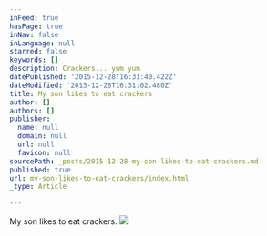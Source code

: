 ```yaml
---
inFeed: true
hasPage: true
inNav: false
inLanguage: null
starred: false
keywords: []
description: Crackers... yum yum
datePublished: '2015-12-28T16:31:40.422Z'
dateModified: '2015-12-28T16:31:02.480Z'
title: My son likes to eat crackers
author: []
authors: []
publisher:
  name: null
  domain: null
  url: null
  favicon: null
sourcePath: _posts/2015-12-28-my-son-likes-to-eat-crackers.md
published: true
url: my-son-likes-to-eat-crackers/index.html
_type: Article

---
```

My son likes to eat crackers.
![](https://the-grid-user-content.s3-us-west-2.amazonaws.com/1dbb719b-631b-44a6-a92a-09e73529a3b1.jpg)